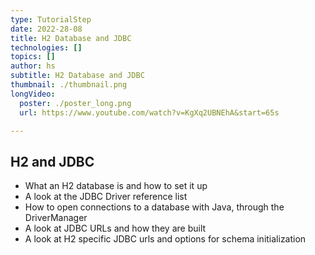```yaml
---
type: TutorialStep
date: 2022-28-08
title: H2 Database and JDBC
technologies: []
topics: []
author: hs
subtitle: H2 Database and JDBC
thumbnail: ./thumbnail.png
longVideo:
  poster: ./poster_long.png
  url: https://www.youtube.com/watch?v=KgXq2UBNEhA&start=65s

---
```


## H2 and JDBC

* What an H2 database is and how to set it up
* A look at the JDBC Driver reference list
* How to open connections to a database with Java, through the DriverManager
* A look at JDBC URLs and how they are built
* A look at H2 specific JDBC urls and options for schema initialization

